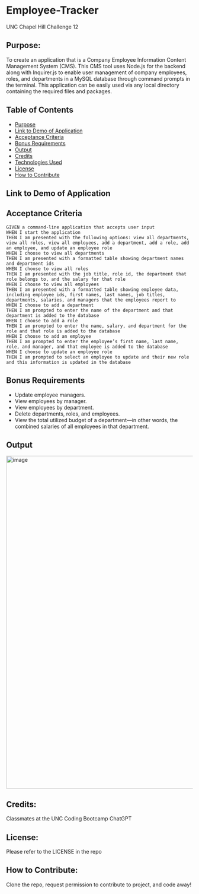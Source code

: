 # Employee-Tracker
UNC Chapel Hill Challenge 12

## Purpose:
To create an application that is a Company Employee Information Content Management System (CMS). This CMS tool uses Node.js for the backend along with Inquirer.js to enable user management of company employees, roles, and departments in a MySQL database through command prompts in the terminal. This application can be easily used via any local directory containing the required files and packages.  

## Table of Contents
- [Purpose](#purpose)
- [Link to Demo of Application](#link-to-demo-of-application)
- [Acceptance Criteria](#acceptance-criteria)
- [Bonus Requirements](#bonus-requirements)
- [Output](#output)
- [Credits](#credits)
- [Technologies Used](#technologies-used)
- [License](#license)
- [How to Contribute](#how-to-contribute)

## Link to Demo of Application

## Acceptance Criteria
```
GIVEN a command-line application that accepts user input
WHEN I start the application
THEN I am presented with the following options: view all departments, view all roles, view all employees, add a department, add a role, add an employee, and update an employee role
WHEN I choose to view all departments
THEN I am presented with a formatted table showing department names and department ids
WHEN I choose to view all roles
THEN I am presented with the job title, role id, the department that role belongs to, and the salary for that role
WHEN I choose to view all employees
THEN I am presented with a formatted table showing employee data, including employee ids, first names, last names, job titles, departments, salaries, and managers that the employees report to
WHEN I choose to add a department
THEN I am prompted to enter the name of the department and that department is added to the database
WHEN I choose to add a role
THEN I am prompted to enter the name, salary, and department for the role and that role is added to the database
WHEN I choose to add an employee
THEN I am prompted to enter the employee’s first name, last name, role, and manager, and that employee is added to the database
WHEN I choose to update an employee role
THEN I am prompted to select an employee to update and their new role and this information is updated in the database
```

## Bonus Requirements
- Update employee managers.
- View employees by manager.
- View employees by department.
- Delete departments, roles, and employees.
- View the total utilized budget of a department—in other words, the combined salaries of all employees in that department.

## Output
<img width="897" alt="image" src="https://github.com/elaine-luckey/Employee-Tracker/assets/134161776/3d3e149c-8e03-4377-b438-c5071559691d">


## Credits:
Classmates at the UNC Coding Bootcamp
ChatGPT

## License: 
Please refer to the LICENSE in the repo

## How to Contribute:
Clone the repo, request permission to contribute to project, and code away!

